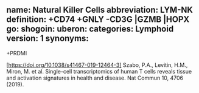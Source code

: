name: Natural Killer Cells
abbreviation: LYM-NK
definition: +CD74 +GNLY -CD3G |GZMB |HOPX
go: 
shogoin: 
uberon: 
categories: Lymphoid
version: 1 
synonyms:
---

+PRDMI

[https://doi.org/10.1038/s41467-019-12464-3] Szabo, P.A., Levitin, H.M., Miron, M. et al. Single-cell transcriptomics of human T cells reveals tissue and activation signatures in health and disease. Nat Commun 10, 4706 (2019). 
